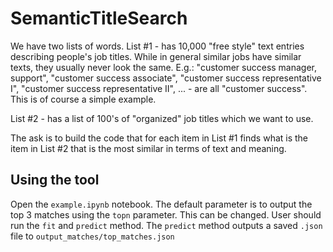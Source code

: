 # SemanticTitleSearch

We have two lists of words.
List #1 - has 10,000 "free style" text entries describing people's job titles. While in general similar jobs have similar texts, they usually never look the same.
E.g.: "customer success manager, support", "customer success associate", "customer success representative I", "customer success representative II", ... - are all "customer success". This is of course a simple example.

List #2 - has a list of 100's of "organized" job titles which we want to use.

The ask is to build the code that for each item in List #1 finds what is the item in List #2 that is the most similar in terms of text and meaning.


## Using the tool

Open the `example.ipynb` notebook. The default parameter is to output the top 3 matches using the `topn` parameter. This can be changed. User should run
the `fit` and `predict` method. The `predict` method outputs a saved `.json` file to `output_matches/top_matches.json`
